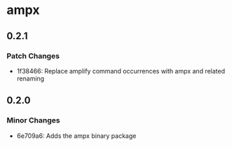 # ampx

## 0.2.1

### Patch Changes

- 1f38466: Replace amplify command occurrences with ampx and related renaming

## 0.2.0

### Minor Changes

- 6e709a6: Adds the ampx binary package
